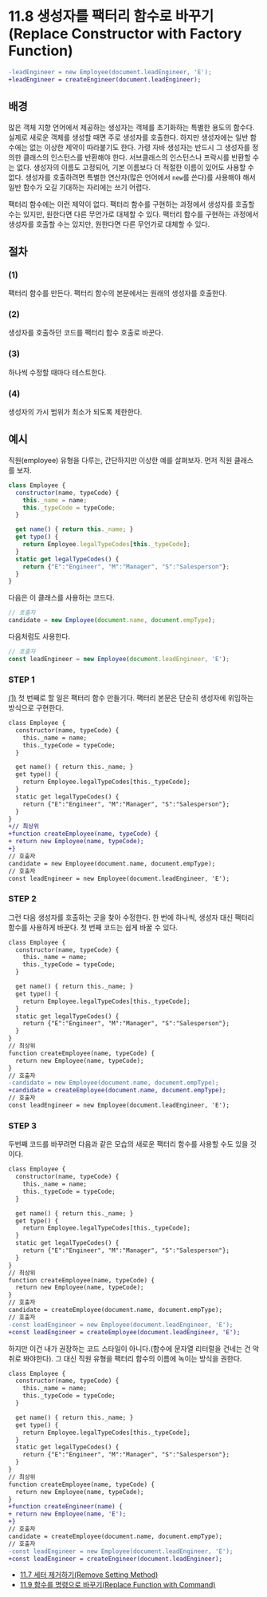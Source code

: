 # 11.8 생성자를 팩터리 함수로 바꾸기(Replace Constructor with Factory Function)
``` diff
-leadEngineer = new Employee(document.leadEngineer, 'E');
+leadEngineer = createEngineer(document.leadEngineer);
```

## 배경
많은 객체 지향 언어에서 제공하는 생성자는 객체를 초기화하는 특별한 용도의 함수다. 실제로 새로운 객체를 생성할 때면 주로 생성자를 호출한다. 하지만 생성자에는 일반 함수에는 없는 이상한 제약이 따라붙기도 한다. 가령 자바 생성자는 반드시 그 생성자를 정의한 클래스의 인스턴스를 반환해야 한다. 서브클래스의 인스턴스나 프락시를 반환할 수는 없다. 생성자의 이름도 고정되어, 기본 이름보다 더 적절한 이름이 있어도 사용할 수 없다. 생성자를 호출하려면 특별한 연산자(많은 언어에서 `new`를 쓴다)를 사용해야 해서 일반 함수가 오길 기대하는 자리에는 쓰기 어렵다.

팩터리 함수에는 이런 제약이 없다. 팩터리 함수를 구현하는 과정에서 생성자를 호출할 수는 있지만, 원한다면 다른 무언가로 대체할 수 있다. 팩터리 함수를 구현하는 과정에서 생성자를 호출할 수는 있지만, 원한다면 다른 무언가로 대체할 수 있다.
## 절차
### (1)
팩터리 함수를 만든다. 팩터리 함수의 본문에서는 원래의 생성자를 호출한다.
### (2)
생성자를 호출하던 코드를 팩터리 함수 호출로 바꾼다.
### (3)
하나씩 수정할 때마다 테스트한다.
### (4)
생성자의 가시 범위가 최소가 되도록 제한한다.
## 예시
직원(employee) 유형을 다루는, 간단하지만 이상한 예를 살펴보자. 먼저 직원 클래스를 보자.
``` javascript
class Employee {
  constructor(name, typeCode) {
    this._name = name;
    this._typeCode = typeCode;
  }

  get name() { return this._name; }
  get type() {
    return Employee.legalTypeCodes[this._typeCode];
  }
  static get legalTypeCodes() {
    return {"E":"Engineer", "M":"Manager", "S":"Salesperson"};
  }
}
```
다음은 이 클래스를 사용하는 코드다.
``` javascript
// 호출자
candidate = new Employee(document.name, document.empType);
```
다음처럼도 사용한다.
``` javascript
// 호출자
const leadEngineer = new Employee(document.leadEngineer, 'E');
```
### STEP 1
[(1)](https://github.com/wonder13662/refactoring-v2/blob/writing/chapter11/11-8.md#1) 첫 번째로 할 일은 팩터리 함수 만들기다. 팩터리 본문은 단순히 생성자에 위임하는 방식으로 구현한다.
``` diff
class Employee {
  constructor(name, typeCode) {
    this._name = name;
    this._typeCode = typeCode;
  }

  get name() { return this._name; }
  get type() {
    return Employee.legalTypeCodes[this._typeCode];
  }
  static get legalTypeCodes() {
    return {"E":"Engineer", "M":"Manager", "S":"Salesperson"};
  }
}
+// 최상위
+function createEmployee(name, typeCode) {
+ return new Employee(name, typeCode);
+}
// 호출자
candidate = new Employee(document.name, document.empType);
// 호출자
const leadEngineer = new Employee(document.leadEngineer, 'E');
```
### STEP 2
그런 다음 생성자를 호출하는 곳을 찾아 수정한다. 한 번에 하나씩, 생성자 대신 팩터리 함수를 사용하게 바꾼다. 첫 번째 코드는 쉽게 바꿀 수 있다.
``` diff
class Employee {
  constructor(name, typeCode) {
    this._name = name;
    this._typeCode = typeCode;
  }

  get name() { return this._name; }
  get type() {
    return Employee.legalTypeCodes[this._typeCode];
  }
  static get legalTypeCodes() {
    return {"E":"Engineer", "M":"Manager", "S":"Salesperson"};
  }
}
// 최상위
function createEmployee(name, typeCode) {
  return new Employee(name, typeCode);
}
// 호출자
-candidate = new Employee(document.name, document.empType);
+candidate = createEmployee(document.name, document.empType);
// 호출자
const leadEngineer = new Employee(document.leadEngineer, 'E');
```
### STEP 3
두번째 코드를 바꾸려면 다음과 같은 모습의 새로운 팩터리 함수를 사용할 수도 있을 것이다.
``` diff
class Employee {
  constructor(name, typeCode) {
    this._name = name;
    this._typeCode = typeCode;
  }

  get name() { return this._name; }
  get type() {
    return Employee.legalTypeCodes[this._typeCode];
  }
  static get legalTypeCodes() {
    return {"E":"Engineer", "M":"Manager", "S":"Salesperson"};
  }
}
// 최상위
function createEmployee(name, typeCode) {
  return new Employee(name, typeCode);
}
// 호출자
candidate = createEmployee(document.name, document.empType);
// 호출자
-const leadEngineer = new Employee(document.leadEngineer, 'E');
+const leadEngineer = createEmployee(document.leadEngineer, 'E');
```
하지만 이건 내가 권장하는 코드 스타일이 아니다.(함수에 문자열 리터럴을 건네는 건 악취로 봐야한다). 그 대신 직원 유형을 팩터리 함수의 이름에 녹이는 방식을 권한다.
``` diff
class Employee {
  constructor(name, typeCode) {
    this._name = name;
    this._typeCode = typeCode;
  }

  get name() { return this._name; }
  get type() {
    return Employee.legalTypeCodes[this._typeCode];
  }
  static get legalTypeCodes() {
    return {"E":"Engineer", "M":"Manager", "S":"Salesperson"};
  }
}
// 최상위
function createEmployee(name, typeCode) {
  return new Employee(name, typeCode);
}
+function createEngineer(name) {
+ return new Employee(name, 'E');
+}
// 호출자
candidate = createEmployee(document.name, document.empType);
// 호출자
-const leadEngineer = new Employee(document.leadEngineer, 'E');
+const leadEngineer = createEngineer(document.leadEngineer);
```

- [11.7 세터 제거하기(Remove Setting Method)](https://github.com/wonder13662/refactoring-v2/blob/writing/chapter11/11-7.md)
- [11.9 함수를 명령으로 바꾸기(Replace Function with Command)](https://github.com/wonder13662/refactoring-v2/blob/writing/chapter11/11-9.md)

